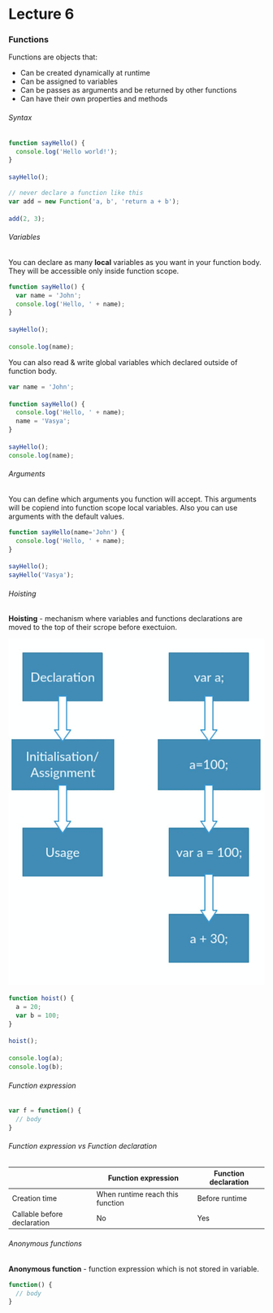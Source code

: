 # Lecture 6

### Functions

Functions are objects that:
- Can be created dynamically at runtime
- Can be assigned to variables
- Can be passes as arguments and be returned by other functions
- Can have their own properties and methods

###### Syntax

```js
function sayHello() {
  console.log('Hello world!');
}

sayHello();
```

```js
// never declare a function like this
var add = new Function('a, b', 'return a + b');

add(2, 3);
```

###### Variables

You can declare as many **local** variables as you want in your function body. They will be accessible only inside function scope.

```js
function sayHello() {
  var name = 'John';
  console.log('Hello, ' + name);
}

sayHello();

console.log(name);
```

You can also read & write global variables which declared outside of function body.

```js
var name = 'John';

function sayHello() {
  console.log('Hello, ' + name);
  name = 'Vasya';
}

sayHello();
console.log(name);
```

###### Arguments

You can define which arguments you function will accept. This arguments will be copiend into function scope local variables. Also you can use arguments with the default values.
```js
function sayHello(name='John') {
  console.log('Hello, ' + name);
}

sayHello();
sayHello('Vasya');
```


###### Hoisting

**Hoisting** - mechanism where variables and functions declarations are moved to the top of their scrope before exectuion.

![Lifecycle](./lifecycle.jpg ':size=300x500')

```js
function hoist() {
  a = 20;
  var b = 100;
}

hoist();

console.log(a); 
console.log(b); 
```

###### Function expression

```js
var f = function() {
  // body
}
```

###### Function expression vs Function declaration

|                             | Function expression              | Function declaration |
|-----------------------------|----------------------------------|----------------------|
| Creation time               | When runtime reach this function | Before runtime       |
| Callable before declaration | No                               | Yes                  |


###### Anonymous functions

**Anonymous function** - function expression which is not stored in variable.

```js
function() {
  // body
}
```
